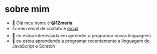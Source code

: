 # sobre mim
- 👋 Olá meu nome é **@12maria**
- :+1: meu email de contato é [email](silva.marques.maria@escola.pr.gov.br)
- 👀 eu estou interessada em aprender a programar novas linguagens.                        
- 🌱 eu estou aprendendo a programar recentemente a linguagem de JavaScript e Scratch

